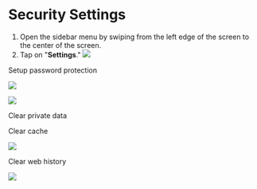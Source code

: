 # Security Settings
1. Open the sidebar menu by swiping from the left edge of the screen to the center of the screen. 
2. Tap on "**Settings**."
![](https://i.imgur.com/AweUy5x.png)

Setup password protection

![](https://i.imgur.com/IQoQ4Qk.png)

![](https://i.imgur.com/jwgX9Ac.png)


Clear private data

Clear cache

![](https://i.imgur.com/vapTBKH.png)

Clear web history

![](https://i.imgur.com/gJNqOES.png)




